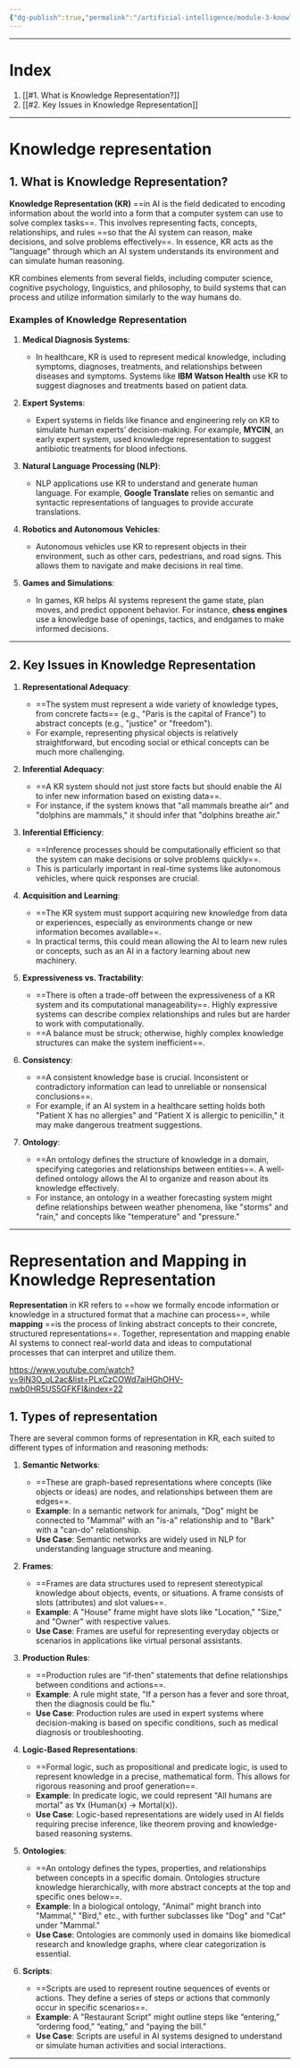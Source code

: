 ```yaml
---
{"dg-publish":true,"permalink":"/artificial-intelligence/module-3-knowledge-representation-in-artificial-intelligence/","title":"Knowledge Representation -- Artificial Intelligence","tags":["Semester-5"],"created":"2025-03-06T18:33:20.085+05:30"}
---
```



---
# Index

1. [[#1. What is Knowledge Representation?]]
2. [[#2. Key Issues in Knowledge Representation]]

---

# Knowledge representation

## 1. What is Knowledge Representation?

**Knowledge Representation (KR)** ==in AI is the field dedicated to encoding information about the world into a form that a computer system can use to solve complex tasks==. This involves representing facts, concepts, relationships, and rules ==so that the AI system can reason, make decisions, and solve problems effectively==. In essence, KR acts as the "language" through which an AI system understands its environment and can simulate human reasoning.

KR combines elements from several fields, including computer science, cognitive psychology, linguistics, and philosophy, to build systems that can process and utilize information similarly to the way humans do.

### Examples of Knowledge Representation

1. **Medical Diagnosis Systems**:
    
    - In healthcare, KR is used to represent medical knowledge, including symptoms, diagnoses, treatments, and relationships between diseases and symptoms. Systems like **IBM Watson Health** use KR to suggest diagnoses and treatments based on patient data.
      
2. **Expert Systems**:
    
    - Expert systems in fields like finance and engineering rely on KR to simulate human experts’ decision-making. For example, **MYCIN**, an early expert system, used knowledge representation to suggest antibiotic treatments for blood infections.
      
3. **Natural Language Processing (NLP)**:
    
    - NLP applications use KR to understand and generate human language. For example, **Google Translate** relies on semantic and syntactic representations of languages to provide accurate translations.
      
4. **Robotics and Autonomous Vehicles**:
    
    - Autonomous vehicles use KR to represent objects in their environment, such as other cars, pedestrians, and road signs. This allows them to navigate and make decisions in real time.
      
5. **Games and Simulations**:
    
    - In games, KR helps AI systems represent the game state, plan moves, and predict opponent behavior. For instance, **chess engines** use a knowledge base of openings, tactics, and endgames to make informed decisions.

---
## 2. Key Issues in Knowledge Representation

1. **Representational Adequacy**:
    
    - ==The system must represent a wide variety of knowledge types, from concrete facts== (e.g., "Paris is the capital of France") to abstract concepts (e.g., "justice" or "freedom").
    - For example, representing physical objects is relatively straightforward, but encoding social or ethical concepts can be much more challenging.
      
2. **Inferential Adequacy**:
    
    - ==A KR system should not just store facts but should enable the AI to infer new information based on existing data==.
    - For instance, if the system knows that "all mammals breathe air" and "dolphins are mammals," it should infer that "dolphins breathe air."
      
3. **Inferential Efficiency**:
    
    - ==Inference processes should be computationally efficient so that the system can make decisions or solve problems quickly==.
    - This is particularly important in real-time systems like autonomous vehicles, where quick responses are crucial.
      
4. **Acquisition and Learning**:
    
    - ==The KR system must support acquiring new knowledge from data or experiences, especially as environments change or new information becomes available==.
    - In practical terms, this could mean allowing the AI to learn new rules or concepts, such as an AI in a factory learning about new machinery.
      
5. **Expressiveness vs. Tractability**:
    
    - ==There is often a trade-off between the expressiveness of a KR system and its computational manageability==. Highly expressive systems can describe complex relationships and rules but are harder to work with computationally.
    - ==A balance must be struck; otherwise, highly complex knowledge structures can make the system inefficient==.
      
6. **Consistency**:
    
    - ==A consistent knowledge base is crucial. Inconsistent or contradictory information can lead to unreliable or nonsensical conclusions==.
    - For example, if an AI system in a healthcare setting holds both "Patient X has no allergies" and "Patient X is allergic to penicillin," it may make dangerous treatment suggestions.
      
7. **Ontology**:
    
    - ==An ontology defines the structure of knowledge in a domain, specifying categories and relationships between entities==. A well-defined ontology allows the AI to organize and reason about its knowledge effectively.
    - For instance, an ontology in a weather forecasting system might define relationships between weather phenomena, like "storms" and "rain," and concepts like "temperature" and "pressure."

---
# Representation and Mapping in Knowledge Representation

**Representation** in KR refers to ==how we formally encode information or knowledge in a structured format that a machine can process==, while **mapping** ==is the process of linking abstract concepts to their concrete, structured representations==. Together, representation and mapping enable AI systems to connect real-world data and ideas to computational processes that can interpret and utilize them.

https://www.youtube.com/watch?v=9iN3O_oL2ac&list=PLxCzCOWd7aiHGhOHV-nwb0HR5US5GFKFI&index=22

## 1. Types of representation 

There are several common forms of representation in KR, each suited to different types of information and reasoning methods:

1. **Semantic Networks**:
    
    - ==These are graph-based representations where concepts (like objects or ideas) are nodes, and relationships between them are edges==.
    - **Example**: In a semantic network for animals, "Dog" might be connected to "Mammal" with an "is-a" relationship and to "Bark" with a "can-do" relationship.
    - **Use Case**: Semantic networks are widely used in NLP for understanding language structure and meaning.
      
2. **Frames**:
    
    - ==Frames are data structures used to represent stereotypical knowledge about objects, events, or situations. A frame consists of slots (attributes) and slot values==.
    - **Example**: A "House" frame might have slots like "Location," "Size," and "Owner" with respective values.
    - **Use Case**: Frames are useful for representing everyday objects or scenarios in applications like virtual personal assistants.
      
3. **Production Rules**:
    
    - ==Production rules are “if-then” statements that define relationships between conditions and actions==.
    - **Example**: A rule might state, "If a person has a fever and sore throat, then the diagnosis could be flu."
    - **Use Case**: Production rules are used in expert systems where decision-making is based on specific conditions, such as medical diagnosis or troubleshooting.
      
4. **Logic-Based Representations**:
    
    - ==Formal logic, such as propositional and predicate logic, is used to represent knowledge in a precise, mathematical form. This allows for rigorous reasoning and proof generation==.
    - **Example**: In predicate logic, we could represent "All humans are mortal" as ∀x (Human(x) → Mortal(x)).
    - **Use Case**: Logic-based representations are widely used in AI fields requiring precise inference, like theorem proving and knowledge-based reasoning systems.
      
5. **Ontologies**:
    
    - ==An ontology defines the types, properties, and relationships between concepts in a specific domain. Ontologies structure knowledge hierarchically, with more abstract concepts at the top and specific ones below==.
    - **Example**: In a biological ontology, "Animal" might branch into "Mammal," "Bird," etc., with further subclasses like "Dog" and "Cat" under "Mammal."
    - **Use Case**: Ontologies are commonly used in domains like biomedical research and knowledge graphs, where clear categorization is essential.
      
6. **Scripts**:
    
    - ==Scripts are used to represent routine sequences of events or actions. They define a series of steps or actions that commonly occur in specific scenarios==.
    - **Example**: A "Restaurant Script" might outline steps like “entering,” “ordering food,” “eating,” and “paying the bill.”
    - **Use Case**: Scripts are useful in AI systems designed to understand or simulate human activities and social interactions.

---
